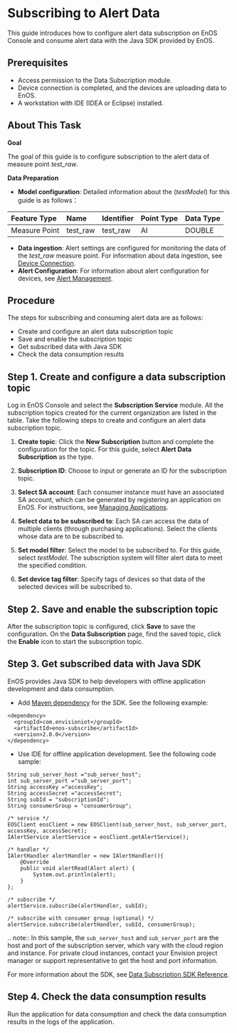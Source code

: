 # Subscribing to Alert Data

This guide introduces how to configure alert data subscription on EnOS Console and consume alert data with the Java SDK provided by EnOS.

## Prerequisites

- Access permission to the Data Subscription module.
- Device connection is completed, and the devices are uploading data to EnOS.
- A workstation with IDE (IDEA or Eclipse) installed.

## About This Task

**Goal**

The goal of this guide is to configure subscription to the alert data of measure point *test_raw*.

**Data Preparation**

- **Model configuration**: Detailed information about the (*testModel*) for this guide is as follows：

| Feature Type  | Name     | Identifier | Point Type | Data Type |
|:--------------|:---------|:-----------|:-----------|:----------|
| Measure Point | test_raw | test_raw   | AI         | DOUBLE    |

- **Data ingestion**: Alert settings are configured for monitoring the data of the *test_raw* measure point. For information about data ingestion, see [Device Connection](https://www.envisioniot.com/docs/device-connection/en/latest/quickstart/gettingstarted_device_connection.html).
- **Alert Configuration**: For information about alert configuration for devices, see [Alert Management](https://www.envisioniot.com/docs/device-connection/en/latest/howto/alert/alert_overview.html).

## Procedure

The steps for subscribing and consuming alert data are as follows:

- Create and configure an alert data subscription topic
- Save and enable the subscription topic
- Get subscribed data with Java SDK
- Check the data consumption results

## Step 1. Create and configure a data subscription topic

Log in EnOS Console and select the **Subscription Service** module. All the subscription topics created for the current organization are listed in the table. Take the following steps to create and configure an alert data subscription topic.

1. **Create topic**: Click the **New Subscription** button and complete the configuration for the topic. For this guide, select **Alert Data Subscription** as the type.

2. **Subscription ID**: Choose to input or generate an ID for the subscription topic.

3. **Select SA account**: Each consumer instance must have an associated SA account, which can be generated by registering an application on EnOS. For instructions, see [Managing Applications](https://www.envisioniot.com/docs/app-development/en/latest/managing_apps.html).

4. **Select data to be subscribed to**: Each SA can access the data of multiple clients (through purchasing applications). Select the clients whose data are to be subscribed to.

5. **Set model filter**: Select the model to be subscribed to. For this guide, select *testModel*. The subscription system will filter alert data to meet the specified condition.

6. **Set device tag filter**: Specify tags of devices so that data of the selected devices will be subscribed to.

## Step 2. Save and enable the subscription topic

After the subscription topic is configured, click **Save** to save the configuration. On the **Data Subscription** page, find the saved topic, click the **Enable** icon to start the subscription topic.

## Step 3. Get subscribed data with Java SDK

EnOS provides Java SDK to help developers with offline application development and data consumption.

- Add [Maven dependency](https://mvnrepository.com/artifact/com.envisioniot/enos-subscribe/2.0.0) for the SDK. See the following example:

```
<dependency>
  <groupId>com.envisioniot</groupId>
  <artifactId>enos-subscribe</artifactId>
  <version>2.0.0</version>
</dependency>
```

- Use IDE for offline application development. See the following code sample:

```
String sub_server_host ="sub_server_host";
int sub_server_port ="sub_server_port";
String accessKey ="accessKey";
String accessSecret ="accessSecret";
String subId = "subscriptionId";
String consumerGroup = "consumerGroup";

/* service */
EOSClient eosClient = new EOSClient(sub_server_host, sub_server_port, accessKey, accessSecret);
IAlertService alertService = eosClient.getAlertService();

/* handler */
IAlertHandler alertHandler = new IAlertHandler(){
    @Override
    public void alertRead(Alert alert) {
        System.out.println(alert);
    }
};

/* subscribe */
alertService.subscribe(alertHandler, subId);

/* subscribe with consumer group (optional) */
alertService.subscribe(alertHandler, subId, consumerGroup);
```

.. note:: In this sample, the `sub_server_host` and `sub_server_port` are the host and port of the subscription server, which vary with the cloud region and instance. For private cloud instances, contact your Envision project manager or support representative to get the host and port information.

For more information about the SDK, see [Data Subscription SDK Reference](../reference/data_subscription_sdk).

## Step 4. Check the data consumption results

Run the application for data consumption and check the data consumption results in the logs of the application.

